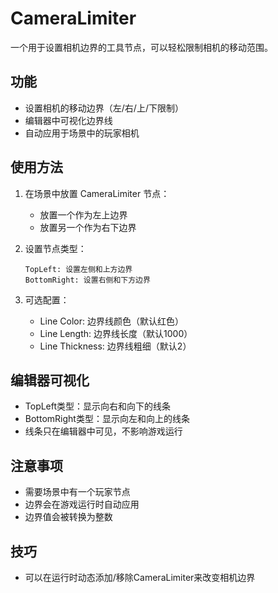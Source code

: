 # CameraLimiter

一个用于设置相机边界的工具节点，可以轻松限制相机的移动范围。

## 功能
- 设置相机的移动边界（左/右/上/下限制）
- 编辑器中可视化边界线
- 自动应用于场景中的玩家相机

## 使用方法

1. 在场景中放置 CameraLimiter 节点：
   - 放置一个作为左上边界
   - 放置另一个作为右下边界

2. 设置节点类型：
   ```
   TopLeft: 设置左侧和上方边界
   BottomRight: 设置右侧和下方边界
   ```

3. 可选配置：
   - Line Color: 边界线颜色（默认红色）
   - Line Length: 边界线长度（默认1000）
   - Line Thickness: 边界线粗细（默认2）

## 编辑器可视化
- TopLeft类型：显示向右和向下的线条
- BottomRight类型：显示向左和向上的线条
- 线条只在编辑器中可见，不影响游戏运行

## 注意事项
- 需要场景中有一个玩家节点
- 边界会在游戏运行时自动应用
- 边界值会被转换为整数

## 技巧
- 可以在运行时动态添加/移除CameraLimiter来改变相机边界